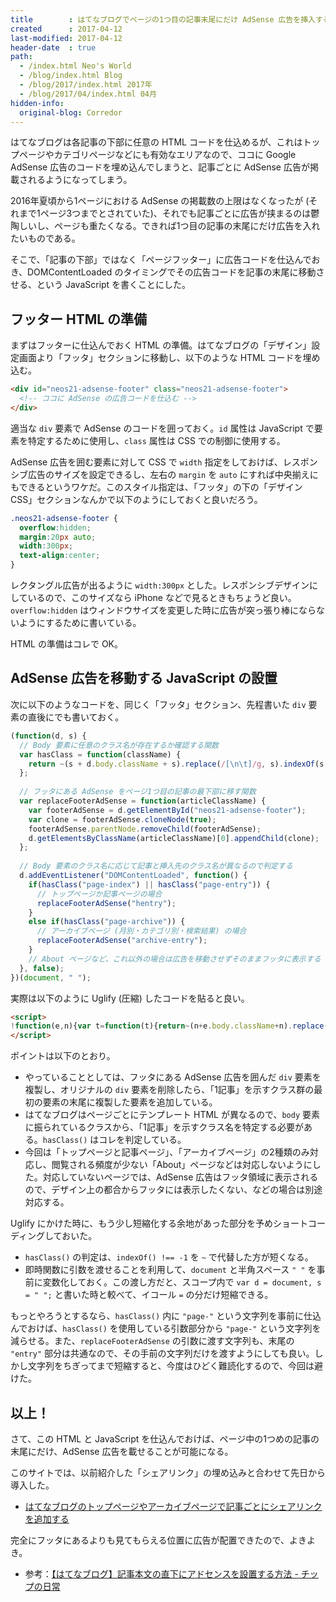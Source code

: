 ```yaml
---
title        : はてなブログでページの1つ目の記事末尾にだけ AdSense 広告を挿入する JavaScript を作った
created      : 2017-04-12
last-modified: 2017-04-12
header-date  : true
path:
  - /index.html Neo's World
  - /blog/index.html Blog
  - /blog/2017/index.html 2017年
  - /blog/2017/04/index.html 04月
hidden-info:
  original-blog: Corredor
---
```


はてなブログは各記事の下部に任意の HTML コードを仕込めるが、これはトップページやカテゴリページなどにも有効なエリアなので、ココに Google AdSense 広告のコードを埋め込んでしまうと、記事ごとに AdSense 広告が掲載されるようになってしまう。

2016年夏頃から1ページにおける AdSense の掲載数の上限はなくなったが (それまで1ページ3つまでとされていた)、それでも記事ごとに広告が挟まるのは鬱陶しいし、ページも重たくなる。できれば1つ目の記事の末尾にだけ広告を入れたいものである。

そこで、「記事の下部」ではなく「ページフッター」に広告コードを仕込んでおき、DOMContentLoaded のタイミングでその広告コードを記事の末尾に移動させる、という JavaScript を書くことにした。

## フッター HTML の準備

まずはフッターに仕込んでおく HTML の準備。はてなブログの「デザイン」設定画面より「フッタ」セクションに移動し、以下のような HTML コードを埋め込む。

```html
<div id="neos21-adsense-footer" class="neos21-adsense-footer">
  <!-- ココに AdSense の広告コードを仕込む -->
</div>
```

適当な `div` 要素で AdSense のコードを囲っておく。`id` 属性は JavaScript で要素を特定するために使用し、`class` 属性は CSS での制御に使用する。

AdSense 広告を囲む要素に対して CSS で `width` 指定をしておけば、レスポンシブ広告のサイズを設定できるし、左右の `margin` を `auto` にすれば中央揃えにもできるというワケだ。このスタイル指定は、「フッタ」の下の「デザイン CSS」セクションなんかで以下のようにしておくと良いだろう。

```css
.neos21-adsense-footer {
  overflow:hidden;
  margin:20px auto;
  width:300px;
  text-align:center;
}
```

レクタングル広告が出るように `width:300px` とした。レスポンシブデザインにしているので、このサイズなら iPhone などで見るときもちょうど良い。`overflow:hidden` はウィンドウサイズを変更した時に広告が突っ張り棒にならないようにするために書いている。

HTML の準備はコレで OK。

## AdSense 広告を移動する JavaScript の設置

次に以下のようなコードを、同じく「フッタ」セクション、先程書いた `div` 要素の直後にでも書いておく。

```javascript
(function(d, s) {
  // Body 要素に任意のクラス名が存在するか確認する関数
  var hasClass = function(className) {
    return ~(s + d.body.className + s).replace(/[\n\t]/g, s).indexOf(s + className + s);
  };
  
  // フッタにある AdSense をページ1つ目の記事の最下部に移す関数
  var replaceFooterAdSense = function(articleClassName) {
    var footerAdSense = d.getElementById("neos21-adsense-footer");
    var clone = footerAdSense.cloneNode(true);
    footerAdSense.parentNode.removeChild(footerAdSense);
    d.getElementsByClassName(articleClassName)[0].appendChild(clone);
  };
  
  // Body 要素のクラス名に応じて記事と挿入先のクラス名が異なるので判定する
  d.addEventListener("DOMContentLoaded", function() {
    if(hasClass("page-index") || hasClass("page-entry")) {
      // トップページか記事ページの場合
      replaceFooterAdSense("hentry");
    }
    else if(hasClass("page-archive")) {
      // アーカイブページ (月別・カテゴリ別・検索結果) の場合
      replaceFooterAdSense("archive-entry");
    }
    // About ページなど、これ以外の場合は広告を移動させずそのままフッタに表示する
  }, false);
})(document, " ");
```

実際は以下のように Uglify (圧縮) したコードを貼ると良い。

```html
<script>
!function(e,n){var t=function(t){return~(n+e.body.className+n).replace(/[\n\t]/g,n).indexOf(n+t+n)},a=function(n){var t=e.getElementById("neos21-adsense-footer"),a=t.cloneNode(!0);t.parentNode.removeChild(t),e.getElementsByClassName(n)[0].appendChild(a)};e.addEventListener("DOMContentLoaded",function(){t("page-index")||t("page-entry")?a("hentry"):t("page-archive")&&a("archive-entry")},!1)}(document," ");
</script>
```

ポイントは以下のとおり。

- やっていることとしては、フッタにある AdSense 広告を囲んだ `div` 要素を複製し、オリジナルの `div` 要素を削除したら、「1記事」を示すクラス群の最初の要素の末尾に複製した要素を追加している。
- はてなブログはページごとにテンプレート HTML が異なるので、`body` 要素に振られているクラスから、「1記事」を示すクラス名を特定する必要がある。`hasClass()` はコレを判定している。
- 今回は「トップページと記事ページ」、「アーカイブページ」の2種類のみ対応し、閲覧される頻度が少ない「About」ページなどは対応しないようにした。対応していないページでは、AdSense 広告はフッタ領域に表示されるので、デザイン上の都合からフッタには表示したくない、などの場合は別途対応する。

Uglify にかけた時に、もう少し短縮化する余地があった部分を予めショートコーディングしておいた。

- `hasClass()` の判定は、`indexOf() !== -1` を `~` で代替した方が短くなる。
- 即時関数に引数を渡せることを利用して、`document` と半角スペース `" "` を事前に変数化しておく。この渡し方だと、スコープ内で `var d = document, s = " ";` と書いた時と較べて、イコール `=` の分だけ短縮できる。

もっとやろうとするなら、`hasClass()` 内に `"page-"` という文字列を事前に仕込んでおけば、`hasClass()` を使用している引数部分から `"page-"` という文字列を減らせる。また、`replaceFooterAdSense` の引数に渡す文字列も、末尾の `"entry"` 部分は共通なので、その手前の文字列だけを渡すようにしても良い。しかし文字列をちぎってまで短縮すると、今度はひどく難読化するので、今回は避けた。

## 以上！

さて、この HTML と JavaScript を仕込んでおけば、ページ中の1つめの記事の末尾にだけ、AdSense 広告を載せることが可能になる。

このサイトでは、以前紹介した「シェアリンク」の埋め込みと合わせて先日から導入した。

- [はてなブログのトップページやアーカイブページで記事ごとにシェアリンクを追加する](/blog/2017/02/13-03.html)

完全にフッタにあるよりも見てもらえる位置に広告が配置できたので、よきよき。

- 参考：[【はてなブログ】記事本文の直下にアドセンスを設置する方法 - チップの日常](http://chipspd.hatenadiary.jp/entry/2015/01/10/183904)
